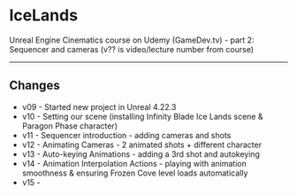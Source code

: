 # IceLands
Unreal Engine Cinematics course on Udemy (GameDev.tv) - part 2: Sequencer and cameras (v?? is video/lecture number from course)

---

## Changes
* v09 - Started new project in Unreal 4.22.3
* v10 - Setting our scene (installing Infinity Blade Ice Lands scene & Paragon Phase character)
* v11 - Sequencer introduction - adding cameras and shots
* v12 - Animating Cameras - 2 animated shots + different character
* v13 - Auto-keying Animations - adding a 3rd shot and autokeying
* v14 - Animation Interpolation Actions - playing with animation smoothness & ensuring Frozen Cove level loads automatically
* v15 - 
